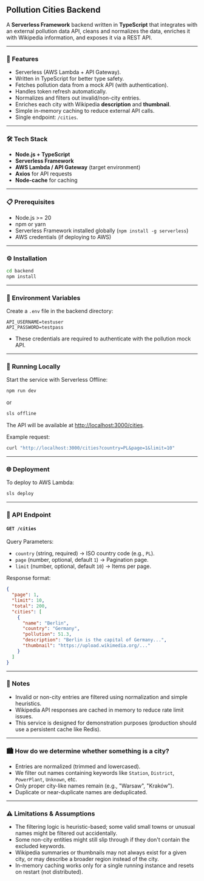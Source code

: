 ## Pollution Cities Backend

A **Serverless Framework** backend written in **TypeScript** that integrates with an external pollution data API, cleans and normalizes the data, enriches it with Wikipedia information, and exposes it via a REST API.

---

### 🚀 Features
- Serverless (AWS Lambda + API Gateway).
- Written in TypeScript for better type safety.
- Fetches pollution data from a mock API (with authentication).
- Handles token refresh automatically.
- Normalizes and filters out invalid/non-city entries.
- Enriches each city with Wikipedia **description** and **thumbnail**.
- Simple in-memory caching to reduce external API calls.
- Single endpoint: `/cities`.

---

### 🛠 Tech Stack
- **Node.js + TypeScript**
- **Serverless Framework**
- **AWS Lambda / API Gateway** (target environment)
- **Axios** for API requests
- **Node-cache** for caching

---

### 📋 Prerequisites
- Node.js >= 20
- npm or yarn
- Serverless Framework installed globally (`npm install -g serverless`)
- AWS credentials (if deploying to AWS)

---

### ⚙️ Installation
```bash
cd backend
npm install
```

---

### 🔑 Environment Variables
Create a `.env` file in the backend directory:

```env
API_USERNAME=testuser
API_PASSWORD=testpass
```

- These credentials are required to authenticate with the pollution mock API.

---

### 🏃 Running Locally
Start the service with Serverless Offline:

```bash
npm run dev
```
or
```bash
sls offline
```

The API will be available at [http://localhost:3000/cities](http://localhost:3000/cities).

Example request:
```bash
curl "http://localhost:3000/cities?country=PL&page=1&limit=10"
```

---

### 🌐 Deployment
To deploy to AWS Lambda:

```bash
sls deploy
```

---

### 📌 API Endpoint
#### `GET /cities`

Query Parameters:
- `country` (string, required) → ISO country code (e.g., `PL`).
- `page` (number, optional, default `1`) → Pagination page.
- `limit` (number, optional, default `10`) → Items per page.

Response format:
```json
{
  "page": 1,
  "limit": 10,
  "total": 200,
  "cities": [
    {
      "name": "Berlin",
      "country": "Germany",
      "pollution": 51.3,
      "description": "Berlin is the capital of Germany...",
      "thumbnail": "https://upload.wikimedia.org/..."
    }
  ]
}
```

---

### 📎 Notes
- Invalid or non-city entries are filtered using normalization and simple heuristics.
- Wikipedia API responses are cached in memory to reduce rate limit issues.
- This service is designed for demonstration purposes (production should use a persistent cache like Redis).

---

### 🏙️ How do we determine whether something is a city?
- Entries are normalized (trimmed and lowercased).
- We filter out names containing keywords like `Station`, `District`, `PowerPlant`, `Unknown`, etc.
- Only proper city-like names remain (e.g., "Warsaw", "Kraków").
- Duplicate or near-duplicate names are deduplicated.

---

### ⚠️ Limitations & Assumptions
- The filtering logic is heuristic-based; some valid small towns or unusual names might be filtered out accidentally.
- Some non-city entities might still slip through if they don't contain the excluded keywords.
- Wikipedia summaries or thumbnails may not always exist for a given city, or may describe a broader region instead of the city.
- In-memory caching works only for a single running instance and resets on restart (not distributed).
